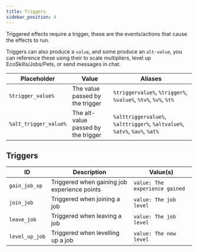 ```yaml
---
title: Triggers
sidebar_position: 4
---
```

Triggered effects require a trigger, these are the events/actions that cause the effects to run.

Triggers can also produce a `value`, and some produce an `alt-value`, you can reference these using their to scale multipliers, level up EcoSkills/Jobs/Pets, or send messages in chat.

| Placeholder           | Value                               | Aliases                                                                    |
| --------------------- | ----------------------------------- | -------------------------------------------------------------------------- |
| `%trigger_value%`     | The value passed by the trigger     | `%triggervalue%`, `%trigger%`, `%value%`, `%tv%`, `%v%`, `%t%`             |
| `%alt_trigger_value%` | The alt-value passed by the trigger | `%alttriggervalue%`, `%alttrigger%`, `%altvalue%`, `%atv%`, `%av%`, `%at%` |
## Triggers

| ID             | Description                                  | Value(s)                       |
| -------------- | -------------------------------------------- | ------------------------------ |
| `gain_job_xp`  | Triggered when gaining job experience points | `value: The experience gained` |
| `join_job`     | Triggered when joining a job                 | `value: The job level`         |
| `leave_job`    | Triggered when leaving a job                 | `value: The job level`         |
| `level_up_job` | Triggered when levelling up a job            | `value: The new level`         |

